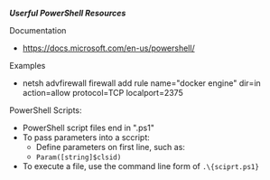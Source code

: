 
___Userful PowerShell Resources___

Documentation
* https://docs.microsoft.com/en-us/powershell/


Examples
* netsh advfirewall firewall add rule name="docker engine" dir=in action=allow protocol=TCP localport=2375


PowerShell Scripts:
* PowerShell script files end in ".ps1"
* To pass parameters into a sccript:
  * Define parameters on first line, such as: 
  * ```Param([string]$clsid)```
* To execute a file, use the command line form of ```.\{sciprt.ps1}```
